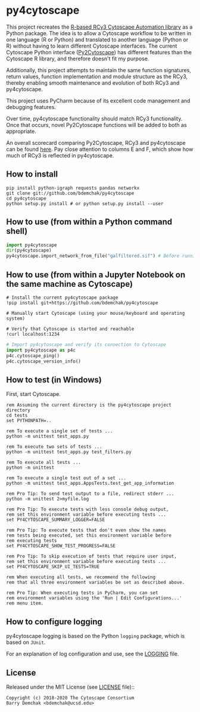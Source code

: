 # py4cytoscape

This project recreates the [R-based RCy3 Cytoscape Automation library](https://github.com/cytoscape/RCy3) as a Python package. The idea is to allow a Cytoscape workflow to be written in one language (R or Python) and translated to another language (Python or R) without having to learn different Cytoscape interfaces. The current Cytoscape Python interface ([Py2Cytoscape](https://github.com/cytoscape/py2cytoscape)) has different features than the Cytoscape R library, and therefore doesn't fit my purpose.

Additionally, this project attempts to maintain the same function signatures, return values, function implementation and module structure as the RCy3, thereby enabling smooth maintenance and evolution of both RCy3 and py4cytoscape.

This project uses PyCharm because of its excellent code management and debugging features.

Over time, py4cytoscape functionality should match RCy3 functionality. Once that occurs, novel Py2Cytoscape functions will be added to both as appropriate.

An overall scorecard comparing Py2Cytoscape, RCy3 and py4cytoscape can be found [here](https://docs.google.com/spreadsheets/d/1uhBTbOMI4QMKUpLaOTuf6BP5wgqU6-pOzkj6BNmC4CY/edit?usp=sharing). Pay close attention to columns E and F, which show how much of RCy3 is reflected in py4cytoscape.
 
## How to install

```shell
pip install python-igraph requests pandas networkx
git clone git://github.com/bdemchak/py4cytoscape
cd py4cytoscape
python setup.py install # or python setup.py install --user
```

## How to use (from within a Python command shell)

```python
import py4cytoscape
dir(py4cytoscape)
py4cytoscape.import_network_from_file("galfiltered.sif") # Before running this, save galfiltered.sif in the current directory.
```

## How to use (from within a Jupyter Notebook on the same machine as Cytoscape)

```shell
# Install the current py4cytoscape package
!pip install git+https://github.com/bdemchak/py4cytoscape

# Manually start Cytoscape (using your mouse/keyboard and operating system)

# Verify that Cytoscape is started and reachable
!curl localhost:1234
```
```python
# Import py4cytoscape and verify its connection to Cytoscape
import py4cytoscape as p4c
p4c.cytoscape_ping()
p4c.cytoscape_version_info()
```

## How to test (in Windows)

First, start Cytoscape.

```shell
rem Assuming the current directory is the py4cytoscape project directory
cd tests 
set PYTHONPATH=..

rem To execute a single set of tests ...
python -m unittest test_apps.py

rem To execute two sets of tests ...
python -m unittest test_apps.py test_filters.py

rem To execute all tests ...
python -m unittest

rem To execute a single test out of a set ...
python -m unittest test_apps.AppsTests.test_get_app_information

rem Pro Tip: To send test output to a file, redirect stderr ...
python -m unittest 2>myfile.log

rem Pro Tip: To execute tests with less console debug output,
rem set this environment variable before executing tests ...
set PY4CYTOSCAPE_SUMMARY_LOGGER=FALSE

rem Pro Tip: To execute tests that don't even show the names
rem tests being executed, set this environment variable before
rem executing tests
set PY4CYTOSCAPE_SHOW_TEST_PROGRESS=FALSE

rem Pro Tip: To skip execution of tests that require user input,
rem set this environment variable before executing tests ...
set PY4CYTOSCAPE_SKIP_UI_TESTS=TRUE

rem When executing all tests, we recommend the following 
rem that all three environment variables be set as described above.

rem Pro Tip: When executing tests in PyCharm, you can set 
rem environment variables using the 'Run | Edit Configurations...' 
rem menu item. 
```

## How to configure logging

py4cytoscape logging is based on the Python ``logging`` package, which is based on ``JUnit``. 

For an explanation of log configuration and use, see the [LOGGING](LOGGING.md) file.

## License

Released under the MIT License (see [LICENSE](LICENSE) file)::

    Copyright (c) 2018-2020 The Cytoscape Consortium
    Barry Demchak <bdemchak@ucsd.edu>
